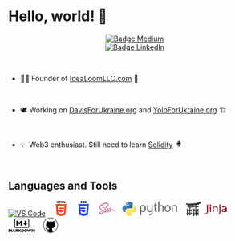 # Hello, world! 👋

<div align = center>

[![Badge Medium]][Medium]
<br>
[![Badge LinkedIn]][LinkedIn]

[Badge Medium]: https://img.shields.io/badge/Medium-ilya0x-FFFFFF?color=FFFFFF&logo=dev&logoColor=FFFFFF&labelColor=000000
[Medium]: https://medium.com/@ilya0x
[Badge LinkedIn]: https://img.shields.io/badge/LinkedIn-Ilya_Podobedov-FFFFFF?color=FFFFFF&logo=LinkedIn&logoColor=FFFFFF&labelColor=0077B5
[LinkedIn]: https://www.linkedin.com/in/ilya0x
</div>
<br>

- 👨‍💼&nbsp;Founder of <a href="https://idealoomllc.com" target=”_blank”>IdeaLoomLLC.com</a> 💭
<br>

- 🕊&nbsp;Working on <a href="https://davisforukraine.org" target=”_blank”>DavisForUkraine.org</a> and <a href="https://yoloforukraine.org" target=”_blank”>YoloForUkraine.org</a> 🏗
<br>

- 💡&nbsp;&nbsp;Web3 enthusiast. Still need to learn <a
  href="https://soliditylang.org/" target=”_blank”>Solidity</a> <img
  src="images/ethereum-15.png">
<br>

## Languages and Tools

[![VS Code](images/vscode-30.png "Visual Studio
Code")](https://code.visualstudio.com/) &nbsp;&nbsp;
[![HTML5](images/html5-full-30.png "HTML")](https://html5.org/) &nbsp;&nbsp;
[![CSS3](images/css3-full-30.png
"CSS")](https://www.w3.org/Style/CSS/Overview.en.html) &nbsp;&nbsp;
[![Sass](images/sass5-30.png "Sass")](https://sass-lang.com) &nbsp;&nbsp;
[![Python](images/python-full-30.png "Python")](https://www.python.org/)
&nbsp;&nbsp; [![Jinja](images/jinja-full-30.png
"Jinja")](https://jinja.palletsprojects.com/en/3.1.x/) &nbsp;&nbsp;
&nbsp;&nbsp; [![Markdown](images/markdown-full-30.png
"Markdown")](https://www.markdownguide.org/) &nbsp;&nbsp;
[![GitHub](images/github-30.png "GitHub")](https://github.com/)
